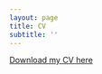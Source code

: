 ```yaml
---
layout: page
title: CV
subtitle: ''
---
```


[Download my CV here](rp-callahan.github.io/callahan_cv_12_30_20.pdf)
